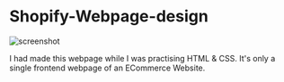 # Shopify-Webpage-design
![screenshot](https://user-images.githubusercontent.com/62883847/186397941-ec131dbe-4919-4c1b-b20c-f0657d55c885.png)

I had made this webpage while I was practising HTML & CSS. 
It's only a single frontend webpage of an ECommerce Website. 
